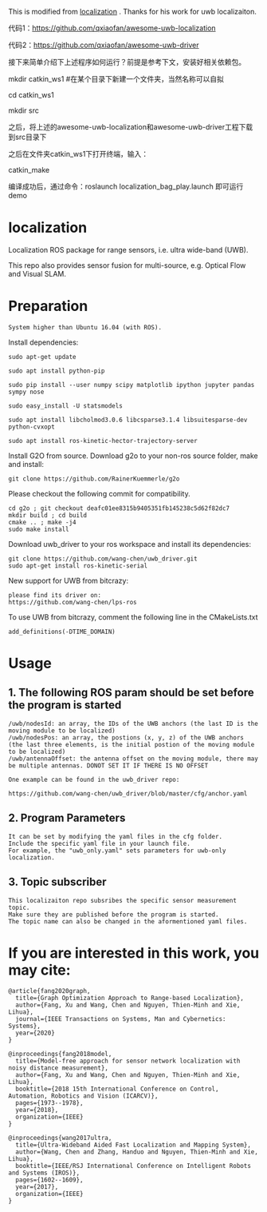 This is modified from [localization](https://github.com/wang-chen/localization) . Thanks for his work for uwb localizaiton. 

代码1：https://github.com/qxiaofan/awesome-uwb-localization

代码2：https://github.com/qxiaofan/awesome-uwb-driver

接下来简单介绍下上述程序如何运行？前提是参考下文，安装好相关依赖包。

mkdir catkin_ws1 #在某个目录下新建一个文件夹，当然名称可以自拟

cd catkin_ws1

mkdir src 

之后，将上述的awesome-uwb-localization和awesome-uwb-driver工程下载到src目录下

之后在文件夹catkin_ws1下打开终端，输入：

catkin_make

编译成功后，通过命令：roslaunch localization_bag_play.launch 即可运行demo


# localization

Localization ROS package for range sensors, i.e. ultra wide-band (UWB).

This repo also provides sensor fusion for multi-source, e.g. Optical Flow and Visual SLAM.

# Preparation
    System higher than Ubuntu 16.04 (with ROS).

Install dependencies:

    sudo apt-get update
    
    sudo apt install python-pip
    
    sudo pip install --user numpy scipy matplotlib ipython jupyter pandas sympy nose
    
    sudo easy_install -U statsmodels
    
    sudo apt install libcholmod3.0.6 libcsparse3.1.4 libsuitesparse-dev python-cvxopt 
    
    sudo apt install ros-kinetic-hector-trajectory-server

Install G2O from source. Download g2o to your non-ros source folder, make and install:

    git clone https://github.com/RainerKuemmerle/g2o

Please checkout the following commit for compatibility.

    cd g2o ; git checkout deafc01ee8315b9405351fb145238c5d62f82dc7
    mkdir build ; cd build
    cmake .. ; make -j4
    sudo make install

Download uwb_driver to your ros workspace and install its dependencies:

    git clone https://github.com/wang-chen/uwb_driver.git
    sudo apt-get install ros-kinetic-serial

New support for UWB from bitcrazy:

    please find its driver on:
    https://github.com/wang-chen/lps-ros

To use UWB from bitcrazy, comment the following line in the CMakeLists.txt

    add_definitions(-DTIME_DOMAIN)

# Usage

## 1. The following ROS param should be set before the program is started

    /uwb/nodesId: an array, the IDs of the UWB anchors (the last ID is the moving module to be localized)
    /uwb/nodesPos: an array, the postions (x, y, z) of the UWB anchors (the last three elements, is the initial postion of the moving module to be localized)
    /uwb/antennaOffset: the antenna offset on the moving module, there may be multiple antennas. DONOT SET IT IF THERE IS NO OFFSET  
    
    One example can be found in the uwb_driver repo:
    
    https://github.com/wang-chen/uwb_driver/blob/master/cfg/anchor.yaml

## 2. Program Parameters
    It can be set by modifying the yaml files in the cfg folder.
    Include the specific yaml file in your launch file. 
    For example, the "uwb_only.yaml" sets parameters for uwb-only localization.

## 3. Topic subscriber
    This localizaiton repo subsribes the specific sensor measurement topic.
    Make sure they are published before the program is started.
    The topic name can also be changed in the aformentioned yaml files.

# If you are interested in this work, you may cite:

    @article{fang2020graph,
      title={Graph Optimization Approach to Range-based Localization},
      author={Fang, Xu and Wang, Chen and Nguyen, Thien-Minh and Xie, Lihua},
      journal={IEEE Transactions on Systems, Man and Cybernetics: Systems},
      year={2020}
    }
    
    @inproceedings{fang2018model,
      title={Model-free approach for sensor network localization with noisy distance measurement},
      author={Fang, Xu and Wang, Chen and Nguyen, Thien-Minh and Xie, Lihua},
      booktitle={2018 15th International Conference on Control, Automation, Robotics and Vision (ICARCV)},
      pages={1973--1978},
      year={2018},
      organization={IEEE}
    }
    
    @inproceedings{wang2017ultra,
      title={Ultra-Wideband Aided Fast Localization and Mapping System},
      author={Wang, Chen and Zhang, Handuo and Nguyen, Thien-Minh and Xie, Lihua},
      booktitle={IEEE/RSJ International Conference on Intelligent Robots and Systems (IROS)},
      pages={1602--1609},
      year={2017},
      organization={IEEE}
    }
